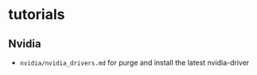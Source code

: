 # tutorials

## Nvidia
- ```nvidia/nvidia_drivers.md``` for purge and install the latest nvidia-driver